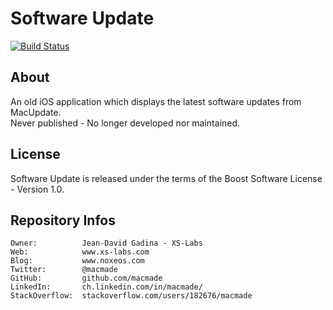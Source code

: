 Software Update
===============

[![Build Status](https://img.shields.io/travis/macmade/SoftwareUpdate.svg?branch=master&style=flat)](https://travis-ci.org/macmade/SoftwareUpdate)

About
-----

An old iOS application which displays the latest software updates from MacUpdate.  
Never published - No longer developed nor maintained.

License
-------

Software Update is released under the terms of the Boost Software License - Version 1.0.

Repository Infos
----------------

    Owner:			Jean-David Gadina - XS-Labs
    Web:			www.xs-labs.com
    Blog:			www.noxeos.com
    Twitter:		@macmade
    GitHub:			github.com/macmade
    LinkedIn:		ch.linkedin.com/in/macmade/
    StackOverflow:	stackoverflow.com/users/182676/macmade